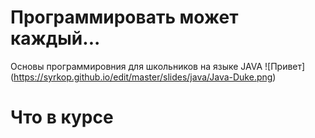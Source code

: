# Программировать может каждый...
Основы программировния для школьников
   на языке JAVA 
   ![Привет] (https://syrkop.github.io/edit/master/slides/java/Java-Duke.png)

# Что в курсе
